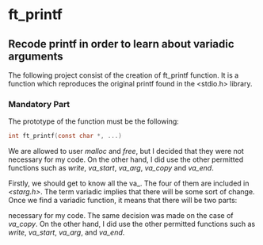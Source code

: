 # ft\_printf
## Recode printf in order to learn about variadic arguments
The following project consist of the creation of ft\_printf function.
It is a function which reproduces the original printf found in the
<stdio.h> library.

### Mandatory Part
The prototype of the function must be the following:
```c
int ft_printf(const char *, ...)
```

We are allowed to user *malloc* and *free*, but I decided that they were not
necessary for my code. On the other hand, I did use the other permitted
functions such as *write*, *va\_start*, *va\_arg*, *va\_copy* and *va\_end*.

Firstly, we should get to know all the va\_<macro>. The four of them are
included in *<starg.h>*. The term variadic implies that there will be
some sort of change. Once we find a variadic function, it means that there
will be two parts:


necessary for my code. The same decision was made on the case of *va\_copy*.
On the other hand, I did use the other permitted
functions such as *write*, *va\_start*, *va\_arg*, and *va\_end*.
